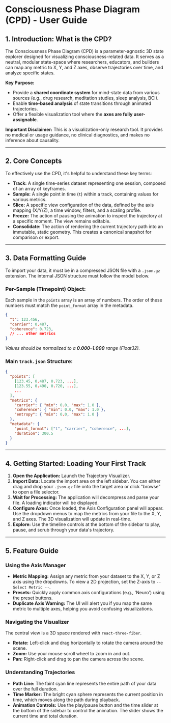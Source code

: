 
# Consciousness Phase Diagram (CPD) - User Guide

## 1. Introduction: What is the CPD?

The Consciousness Phase Diagram (CPD) is a parameter-agnostic 3D state explorer designed for visualizing consciousness-related data. It serves as a neutral, modular state-space where researchers, educators, and builders can map any metric to X, Y, and Z axes, observe trajectories over time, and analyze specific states.

**Key Purpose:**
*   Provide a **shared coordinate system** for mind-state data from various sources (e.g., drug research, meditation studies, sleep analysis, BCI).
*   Enable **time-based analysis** of state transitions through animated trajectories.
*   Offer a flexible visualization tool where the **axes are fully user-assignable**.

**Important Disclaimer:** This is a visualization-only research tool. It provides no medical or usage guidance, no clinical diagnostics, and makes no inference about causality.

---

## 2. Core Concepts

To effectively use the CPD, it's helpful to understand these key terms:

*   **Track:** A single time-series dataset representing one session, composed of an array of keyframes.
*   **Sample:** A single point in time (`t`) within a track, containing values for various metrics.
*   **Slice:** A specific view configuration of the data, defined by the axis mapping (X/Y/Z), a time window, filters, and a scaling profile.
*   **Freeze:** The action of pausing the animation to inspect the trajectory at a specific moment. The view remains editable.
*   **Consolidate:** The action of rendering the current trajectory path into an immutable, static geometry. This creates a canonical snapshot for comparison or export.

---

## 3. Data Formatting Guide

To import your data, it must be in a compressed JSON file with a `.json.gz` extension. The internal JSON structure must follow the model below.

### Per-Sample (Timepoint) Object:
Each sample in the `points` array is an array of numbers. The order of these numbers must match the `point_format` array in the metadata.

```json
{
  "t": 123.456,
  "carrier": 0.487,
  "coherence": 0.723,
  // ... other metrics
}
```
*Values should be normalized to a **0.000–1.000** range (Float32).*

### Main `track.json` Structure:
```json
{
  "points": [
    [123.45, 0.487, 0.723, ...],
    [123.55, 0.490, 0.720, ...],
    ...
  ],
  "metrics": {
    "carrier": { "min": 0.0, "max": 1.0 },
    "coherence": { "min": 0.0, "max": 1.0 },
    "entropy": { "min": 0.0, "max": 1.0 }
  },
  "metadata": {
    "point_format": ["t", "carrier", "coherence", ...],
    "duration": 300.5
  }
}
```

---

## 4. Getting Started: Loading Your First Track

1.  **Open the Application:** Launch the Trajectory Visualizer.
2.  **Import Data:** Locate the import area on the left sidebar. You can either drag and drop your `.json.gz` file onto the target area or click "browse" to open a file selector.
3.  **Wait for Processing:** The application will decompress and parse your file. A loading indicator will be displayed.
4.  **Configure Axes:** Once loaded, the Axis Configuration panel will appear. Use the dropdown menus to map the metrics from your file to the X, Y, and Z axes. The 3D visualization will update in real-time.
5.  **Explore:** Use the timeline controls at the bottom of the sidebar to play, pause, and scrub through your data's trajectory.

---

## 5. Feature Guide

### Using the Axis Manager
*   **Metric Mapping:** Assign any metric from your dataset to the X, Y, or Z axis using the dropdowns. To view a 2D projection, set the Z-axis to `-- Select Metric --`.
*   **Presets:** Quickly apply common axis configurations (e.g., 'Neuro') using the preset buttons.
*   **Duplicate Axis Warning:** The UI will alert you if you map the same metric to multiple axes, helping you avoid confusing visualizations.

### Navigating the Visualizer
The central view is a 3D space rendered with `react-three-fiber`.
*   **Rotate:** Left-click and drag horizontally to rotate the camera around the scene.
*   **Zoom:** Use your mouse scroll wheel to zoom in and out.
*   **Pan:** Right-click and drag to pan the camera across the scene.

### Understanding Trajectories
*   **Path Line:** The faint cyan line represents the entire path of your data over the full duration.
*   **Time Marker:** The bright cyan sphere represents the current position in time, which moves along the path during playback.
*   **Animation Controls:** Use the play/pause button and the time slider at the bottom of the sidebar to control the animation. The slider shows the current time and total duration.
